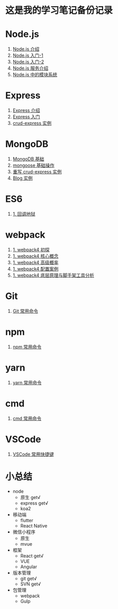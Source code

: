 # 这是我的学习笔记备份记录

# Node.js

1. [Node.js 介绍](/Node.js/Basic/1.%20Node.js%20介绍.md)
2. [Node.js 入门-1](/Node.js/Basic/2.%20Node.js%20入门-1.md) 
3. [Node.js 入门-2](/Node.js/Basic/3.%20Node.js%20入门-2.md) 
4. [Node.js 服务介绍](/Node.js/Basic/4.%20Node.js%20服务介绍.md) 
5. [Node.js 中的模块系统](/Node.js/Basic/5.%20Node.js%20中的模块系统.md)

# Express

1. [Express 介绍](/Express/notes/1.%20Express%20介绍.md) 
2. [Express 入门](/Express/notes/2.%20Express%20%20入门.md)
3. [crud-express 实例](/Express/notes/3.%20crud-express%20实例.md)

# MongoDB

1. [MongoDB 基础](/MongoDB/notes/1.%20MongoDB%20基础.md)
2. [mongoose 基础操作](/MongoDB/notes/2.%20mongoose%20基础操作.md)
3. [重写 crud-express 实例](/MongoDB/notes/3.%20重写%20crud-express%20实例.md)
4. [Blog 实例](/Express/notes/4.%20blog%20实例.md)

# ES6

1. [1. 回调地狱](ES6/Notes/1.%20回调地狱.md)

# webpack

1. [1. webpack4 初探](/webpack/notes/1.%20webpack4%20初探.md)
2. [1. webpack4 核心概念](/webpack/notes/2.%20webpack4%20的核心概念.md)
3. [1. webpack4 高级概率](/webpack/notes/3.%20webpack4%20高级概念.md)
4. [1. webpack4 配置案例](/webpack/notes/4.%20webpack4%20配置案例.md)
5. [1. webpack4 底层原理与脚手架工具分析](/webpack/notes/5.%20webpack4%20底层原理与脚手架工具分析.md)

# Git

1. [Git 常用命令](Git/1.%20Git%20常用指令.md)

# npm

1. [npm 常用命令](npm/1.%20npm%20常用指令.md)

# yarn

1. [yarn 常用命令](yarn/1.%20yarn%20常用指令.md)

# cmd

1. [cmd 常用命令](cmd/1.%20cmd%20常用命令.md)

# VSCode

1. [VSCode 常用快捷键](vs%20code/1.%20常用快捷键.md)

# 小总结

- node 
  - 原生 get√
  - express get√
  - koa2
- 移动端
  - flutter
  - React Native
- 微信小程序
  - 原生
  - mvue
- 框架
  - React get√
  - VUE
  - Angular
- 版本管理
  - git get√
  - SVN get√
- 包管理
  - webpack 
  - Gulp